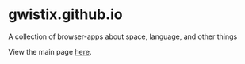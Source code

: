 # gwistix.github.io
A collection of browser-apps about space, language, and other things

View the main page [here](https://gwistix.github.io).
